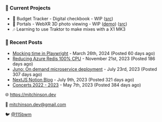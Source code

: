 ### 📌 Current Projects
- 💸 Budget Tracker - Digital checkbook - WIP ([src](https://github.com/bmitchinson/budget-entry))
- 📸 Portals - WebXR 3D photo viewing - WIP ([demo](https://portals.mitchinson.dev/)) ([src](https://github.com/bmitchinson/vr-jpg-viewer-webxr))
- 🎶 Learning to use Traktor to make mixes with a X1 MK3

### 📝 Recent Posts

- [Mocking time in Playwright](https://blog.mitchinson.dev/playwright-mock-time) - March 26th, 2024 (Posted 60 days ago)
- [Reducing Azure Redis 100% CPU](https://blog.mitchinson.dev/redis-cpu) - November 21st, 2023 (Posted 186 days ago)
- [Juno: On demand microservice deployment](https://blog.mitchinson.dev/juno) - July 23rd, 2023 (Posted 307 days ago)
- [NextJS Notion Blog](https://blog.mitchinson.dev/blog-2023) - July 9th, 2023 (Posted 321 days ago)
- [Concerts 2022 - 2023](https://blog.mitchinson.dev/concerts-2023) - May 7th, 2023 (Posted 384 days ago)

🌐 https://mitchinson.dev

💌 mitchinson.dev@gmail.com

🐦 [@115bwm](https://twitter.com/115bwm)